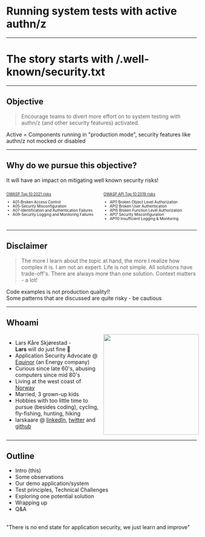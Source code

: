 <!-- .slide: data-background-image="./content/images/appsec-icon.svg" data-background-size="7%" data-background-position="right 2% top 2%"-->
<!-- markdownlint-disable MD041 MD033-->

# Running system tests with active authn/z

---

# The story starts with /.well-known/security.txt

---

## Objective

> Encourage teams to divert more effort on to system testing with authn/z (and other security features) activated.

Active = Components running in "production mode", security features like authn/z not mocked or disabled<!-- .element: style="font-size:0.5em"-->

---

## Why do we pursue this objective?

It will have an impact on mitigating well known security risks!

</hr>

<div style="display: grid;grid-column-gap: 1%; grid-auto-columns: 50% 50%;">

<div  style="grid-area: 1 / 1;font-size:0.7em"">

[OWASP Top 10:2021 risks](https://owasp.org/Top10/)

- A01-Broken Access Control
- A05-Security Misconfiguration
- A07-Identification and Authentication Failures
- A09-Security Logging and Monitoring Failures

</div>

<div  style="grid-area: 1 / 2; font-size:0.7em"">

[OWASP API Top 10:2019 risks](https://owasp.org/www-project-api-security/)

- API1 Broken Object Level Authorization
- API2 Broken User Authentication
- API5 Broken Function Level Authorization
- API7 Security Misconfiguration
- API10 Insufficient Logging & Monitoring

</div>

</div>

---

## Disclaimer

> The more I learn about the topic at hand, the more I realize how complex it is. I am not an expert. Life is not simple. All solutions have trade-off's. There are always more than one solution. Context matters - a lot!  <!-- .element: style="font-size:0.8em"-->

Code examples is not production quality!! </br>Some patterns that are discussed are quite risky - be cautious<!-- .element: style="font-size:0.5em"-->

---

## Whoami

<div style="display: grid;grid-column-gap: 1%; grid-auto-columns: 50% 50%;">

<div  style="grid-area: 1 / 1"><!-- .element: style="font-size:0.9em"-->

- Lars Kåre Skjørestad - </br> __Lars__ will do just fine 🙂
- Application Security Advocate @ [Equinor](https://loop.equinor.com/en/stories) (an Energy company)
- Curious since late 60's, abusing computers since mid 80's
- Living at the west coast of [Norway](https://en.wikipedia.org/wiki/Norway)
- Married, 3 grown-up kids
- Hobbies with too little time to pursue (besides coding), cycling, fly-fishing, hunting, hiking
- larskaare @ [linkedIn](https://www.linkedin.com/in/larskaare/), [twitter](https://twitter.com/larskaare) and [github](https://github.com/larskaare/)

</div>

<div  style="grid-area: 1 / 2"><img src="./content/images/lk-avatar.png" width="100%" height="auto" display="block" margin-left="auto" margin-right="auto">
</div>

</div>

---

## Outline

- Intro (this)
- Some observations
- Our demo application/system
- Test principles, Technical Challenges
- Exploring one potential solution
- Wrapping up
- Q&A

</br>"There is no end state for application security, we just learn and improve"<!-- .element: style="font-size:0.7em"-->
